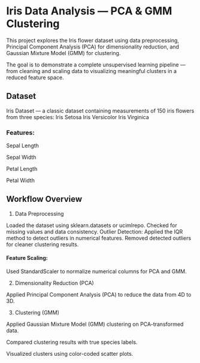 # Iris Data Analysis — PCA & GMM Clustering

This project explores the Iris flower dataset using data preprocessing, Principal Component Analysis (PCA) for dimensionality reduction, and Gaussian Mixture Model (GMM) for clustering.

The goal is to demonstrate a complete unsupervised learning pipeline — from cleaning and scaling data to visualizing meaningful clusters in a reduced feature space.
## Dataset
Iris Dataset — a classic dataset containing measurements of 150 iris flowers from three species:
Iris Setosa
Iris Versicolor
Iris Virginica
### Features:
Sepal Length

Sepal Width

Petal Length

Petal Width
## Workflow Overview

1. Data Preprocessing

Loaded the dataset using sklearn.datasets or ucimlrepo.
Checked for missing values and data consistency.
Outlier Detection:
Applied the IQR method to detect outliers in numerical features.
Removed detected outliers for cleaner clustering results.
#### Feature Scaling:

Used StandardScaler to normalize numerical columns for PCA and GMM.

2. Dimensionality Reduction (PCA)
   
Applied Principal Component Analysis (PCA) to reduce the data from 4D to 3D.

3. Clustering (GMM)

Applied Gaussian Mixture Model (GMM) clustering on PCA-transformed data.

Compared clustering results with true species labels.

Visualized clusters using color-coded scatter plots.

